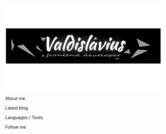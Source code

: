 [![Header](https://github.com/Valdislavius/Valdislavius/blob/main/assets/header.png)]()

About me

Latest blog 

Languages / Tools

Follow me
